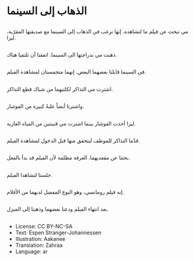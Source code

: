 # الذهاب إلى السينما

##
مي تبحث عن فيلم ما لتشاهده. إنها ترغب في الذهاب إلى السينما مع صديقتها المقرّبة، ليزا.

##
ذهبت مي بدراجتها الى السينما. اتفقتا أن تلتقيا هناك.

##
في السينما قابلتا بعضهما البعض. إنهما متحمستان لمشاهدة الفيلم.

##
اشترت مي التذاكر لكلتيهما من شباك قطع التذاكر.

##
واشترتا أيضاً علبةً كبيرة من الفوشار.

##
ليزا أخذت الفوشار بينما اشترت مي قنينتين من المياه الغازية.

##
قدّما التذاكر للموظف ليتحقق منها قبل الدخول لمشاهدة الفيلم.

##
بحثتا عن مقعديهما. الغرفة مظلمة لأن الفيلم قد بدأ بالفعل.

##
جلستا لتشاهدا الفيلم.

##
إنه فيلم رومانسي، وهو النوع المفضل لديهما من الأفلام.

##
بعد انتهاء الفيلم ودعتا بعضهما وذهبتا إلى المنزل.

##
* License: CC BY-NC-SA
* Text: Espen Stranger-Johannessen
* Illustration: Aakanee
* Translation: Zahraa
* Language: ar
